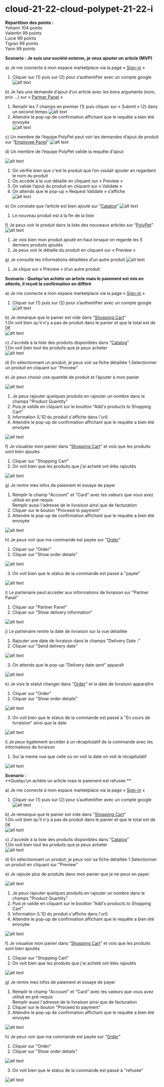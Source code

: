 ﻿# cloud-21-22-cloud-polypet-21-22-i
  
**Répartition des points :**  
Yohann 104 points  
Valentin 99 points  
Lucie 99 points  
Tigran 99 points  
Yann 99 points  
  
**Scenario :**
**Je suis une société externe, je veux ajouter un article (MVP)**

a)	Je me connecte à mon espace marketplace via la page « [Sign-in](https://polypet-client-dot-si5-cloud-i.oa.r.appspot.com/sign-in) »  
1.	Cliquer sur (1) puis sur (2) pour s’authentifier avec un compte google
![alt text](https://github.com/pns-si5-cloud/cloud-21-22-cloud-polypet-21-22-i/blob/main/img/1.png?raw=true)

b)	Je fais une demande d’ajout d’un article avec les bons arguments (nom, prix …) sur « [Partner Panel](https://polypet-client-dot-si5-cloud-i.oa.r.appspot.com/partner/delivery) »  
1.	Remplir les 7 champs en premier (1) puis cliquer sur « Submit » (2) dans un second temps
  ![alt text](https://github.com/pns-si5-cloud/cloud-21-22-cloud-polypet-21-22-i/blob/main/img/2.png?raw=true)
2.	Attendre le pop-up de confirmation affichant que le requête a bien été envoyée  
![alt text](https://github.com/pns-si5-cloud/cloud-21-22-cloud-polypet-21-22-i/blob/main/img/3.png?raw=true)

c)	Un membre de l’équipe PolyPet peut voir les demandes d’ajout de produit sur “[Employee Panel](https://polypet-client-dot-si5-cloud-i.oa.r.appspot.com/employee/product-creator)” 
 ![alt text](https://github.com/pns-si5-cloud/cloud-21-22-cloud-polypet-21-22-i/blob/main/img/4.png?raw=true)
 
d)	Un membre de l’équipe PolyPet valide la requête d'ajout  

 ![alt text](https://github.com/pns-si5-cloud/cloud-21-22-cloud-polypet-21-22-i/blob/main/img/5.png?raw=true)
  
1.	On vérifie bien que c'est le produit que l’on voulait ajouter en regardant le nom du produit
2.	On accède à la vue détaille en cliquant sur « Preview »
3.	On valide l’ajout du produit en cliquant sur « Validate »
4.	On attends que le pop-up « Request Validate » s’affiche  
 ![alt text](https://github.com/pns-si5-cloud/cloud-21-22-cloud-polypet-21-22-i/blob/main/img/6.png?raw=true)
 
e)	On constate que l’article est bien ajouté sur “[Catalog](https://polypet-client-dot-si5-cloud-i.oa.r.appspot.com/catalog)”
 ![alt text](https://github.com/pns-si5-cloud/cloud-21-22-cloud-polypet-21-22-i/blob/main/img/7.png?raw=true)
1.	Le nouveau produit est à la fin de la liste

f)	Je peux voir le produit dans la liste des nouveaux articles sur “[PolyPet](https://polypet-client-dot-si5-cloud-i.oa.r.appspot.com)”
 ![alt text](https://github.com/pns-si5-cloud/cloud-21-22-cloud-polypet-21-22-i/blob/main/img/8.png?raw=true)
1)	Je vois bien mon produit ajouté en haut lorsque on regarde les 5 derniers produits ajoutés
2)	Je peux voir le détaille du produit en cliquant sur « Preview »

g)	Je consulte les informations détaillées d’un autre produit
 ![alt text](https://github.com/pns-si5-cloud/cloud-21-22-cloud-polypet-21-22-i/blob/main/img/9.png?raw=true)
1)	Je clique sur « Preview » d’un autre produit


**Scenario :**
**Quelqu’un achète un article mais le paiement est mis en attente, il reçoit la confirmation en différé**


a)	Je me connecte à mon espace marketplace via la page « [Sign-in](https://polypet-client-dot-si5-cloud-i.oa.r.appspot.com/sign-in) »  
1.	Cliquer sur (1) puis sur (2) pour s’authentifier avec un compte google  
![alt text](https://github.com/pns-si5-cloud/cloud-21-22-cloud-polypet-21-22-i/blob/main/img/1.png?raw=true)

b) Je remarque que le panier est vide dans “[Shopping Cart](https://polypet-client-dot-si5-cloud-i.oa.r.appspot.com/shopping-cart)”  
1.On voit bien qu'il n'y a pas de produit dans le panier et que le total est de 0€  
![alt text](https://github.com/pns-si5-cloud/cloud-21-22-cloud-polypet-21-22-i/blob/main/img/10.png?raw=true)


c) J'accède à la liste des produits disponibles dans “[Catalog](https://polypet-client-dot-si5-cloud-i.oa.r.appspot.com/catalog)”  
1.On voit bien tout les produits que je peux acheter  
![alt text](https://github.com/pns-si5-cloud/cloud-21-22-cloud-polypet-21-22-i/blob/main/img/11.png?raw=true)


d) En sélectionnant un produit, je peux voir sa fiche détaillée 
1.Selectionner un produit en cliquant sur "Preview"  

e) Je peux choisir une quantité de produit et l’ajouter à mon panier  

![alt text](https://github.com/pns-si5-cloud/cloud-21-22-cloud-polypet-21-22-i/blob/main/img/12.png?raw=true)

1. Je peux rajouter quelques produits en rajouter un nombre dans le champs "Product Quantity"  
2. Puis je valide en cliquant sur le boutton "Add's products to Shopping Cart"  
3. Information (L'ID du produit s'affiche dans l'url)  
4. Attendre le pop-up de confirmation affichant que le requête a bien été envoyée  

![alt text](https://github.com/pns-si5-cloud/cloud-21-22-cloud-polypet-21-22-i/blob/main/img/3.png?raw=true)


f) Je visualise mon panier dans “[Shopping Cart](https://polypet-client-dot-si5-cloud-i.oa.r.appspot.com/shopping-cart)” et vois que les produits sont bien ajoutés  
1. Cliquer sur "Shopping Cart" 
2. On voit bien que les produits que j'ai acheté ont étés rajoutés  

![alt text](https://github.com/pns-si5-cloud/cloud-21-22-cloud-polypet-21-22-i/blob/main/img/13.png?raw=true)

g) Je rentre mes infos de paiement et essaye de payer  
1. Remplir le champ "Account" et "Card" avec les valeurs que vous avez utilisé en pré-requis  
   Remplir aussi l'adresse de le livraison ainsi que de facturation  
2. Cliquer sur le bouton "Proceed to payment"  
3. Attendre le pop-up de confirmation affichant que le requête a bien été envoyée  

![alt text](https://github.com/pns-si5-cloud/cloud-21-22-cloud-polypet-21-22-i/blob/main/img/3.png?raw=true)

h) Je peux voir que ma commande est payée sur “[Order](https://polypet-client-dot-si5-cloud-i.oa.r.appspot.com/command)”  
1. Cliquer sur "Order"  
2. Cliquer sur "Show order details"  

![alt text](https://github.com/pns-si5-cloud/cloud-21-22-cloud-polypet-21-22-i/blob/main/img/14.png?raw=true)

3. On voit bien que le status de la commande est passé à "payée"  

![alt text](https://github.com/pns-si5-cloud/cloud-21-22-cloud-polypet-21-22-i/blob/main/img/15.png?raw=true)

i) Le partenaire peut accéder aux informations de livraison sur “Partner Panel”  
1. Cliquer sur "Partner Panel"  
2. Cliquer sur "Show delivery information"  

![alt text](https://github.com/pns-si5-cloud/cloud-21-22-cloud-polypet-21-22-i/blob/main/img/16.png?raw=true)

j) Le partenaire rentre la date de livraison sur la vue détaillée  
1. Rajouter une date de livraison dans le champs "Delivery Date :"  
2. Cliquer sur "Send delivery date"  

![alt text](https://github.com/pns-si5-cloud/cloud-21-22-cloud-polypet-21-22-i/blob/main/img/17.png?raw=true)

3. On attends que le pop-up "Delivery date sent" apparaît  

![alt text](https://github.com/pns-si5-cloud/cloud-21-22-cloud-polypet-21-22-i/blob/main/img/18.png?raw=true)

k) Je vois le statut changer dans “[Order](https://polypet-client-dot-si5-cloud-i.oa.r.appspot.com/command)” et la date de livraison apparaître
1. Cliquer sur "Order"  
2. Cliquer sur "Show order details"  

![alt text](https://github.com/pns-si5-cloud/cloud-21-22-cloud-polypet-21-22-i/blob/main/img/14.png?raw=true)

3. On voit bien que le status de la commande est passé à "En cours de livraision" ainsi que la date  

![alt text](https://github.com/pns-si5-cloud/cloud-21-22-cloud-polypet-21-22-i/blob/main/img/19.png?raw=true)

l) Je peux également accéder à un récapitulatif de la commande avec les informations de livraison  
1. Sur la meme vue que celle où on voit la date on voit le récapitulatif  


![alt text](https://github.com/pns-si5-cloud/cloud-21-22-cloud-polypet-21-22-i/blob/main/img/20.png?raw=true)

**Scenario :**  
**Quelqu’un achète un article mais le paiement est refusée **  

a)	Je me connecte à mon espace marketplace via la page « [Sign-in](https://polypet-client-dot-si5-cloud-i.oa.r.appspot.com/sign-in) »  
1.	Cliquer sur (1) puis sur (2) pour s’authentifier avec un compte google  
![alt text](https://github.com/pns-si5-cloud/cloud-21-22-cloud-polypet-21-22-i/blob/main/img/1.png?raw=true)

b) Je remarque que le panier est vide dans “[Shopping Cart](https://polypet-client-dot-si5-cloud-i.oa.r.appspot.com/shopping-cart)”  
1.On voit bien qu'il n'y a pas de produit dans le panier et que le total est de 0€  
![alt text](https://github.com/pns-si5-cloud/cloud-21-22-cloud-polypet-21-22-i/blob/main/img/10.png?raw=true)


c) J'accède à la liste des produits disponibles dans “[Catalog](https://polypet-client-dot-si5-cloud-i.oa.r.appspot.com/catalog)”  
1.On voit bien tout les produits que je peux acheter  
![alt text](https://github.com/pns-si5-cloud/cloud-21-22-cloud-polypet-21-22-i/blob/main/img/11.png?raw=true)


d) En sélectionnant un produit, je peux voir sa fiche détaillée 
1.Selectionner un produit en cliquant sur "Preview"  

e) Je rajoute plus de produits dans mon panier que je ne peux en payer 

![alt text](https://github.com/pns-si5-cloud/cloud-21-22-cloud-polypet-21-22-i/blob/main/img/21.png?raw=true)

1. Je peux rajouter quelques produits en rajouter un nombre dans le champs "Product Quantity"  
2. Puis je valide en cliquant sur le boutton "Add's products to Shopping Cart"  
3. Information (L'ID du produit s'affiche dans l'url)  
4. Attendre le pop-up de confirmation affichant que le requête a bien été envoyée  

![alt text](https://github.com/pns-si5-cloud/cloud-21-22-cloud-polypet-21-22-i/blob/main/img/3.png?raw=true)


f) Je visualise mon panier dans “[Shopping Cart](https://polypet-client-dot-si5-cloud-i.oa.r.appspot.com/shopping-cart)” et vois que les produits sont bien ajoutés  
1. Cliquer sur "Shopping Cart" 
2. On voit bien que les produits que j'ai acheté ont étés rajoutés  

![alt text](https://github.com/pns-si5-cloud/cloud-21-22-cloud-polypet-21-22-i/blob/main/img/22.png?raw=true)

g) Je rentre mes infos de paiement et essaye de payer  
1. Remplir le champ "Account" et "Card" avec les valeurs que vous avez utilisé en pré-requis  
   Remplir aussi l'adresse de le livraison ainsi que de facturation  
2. Cliquer sur le bouton "Proceed to payment"  
3. Attendre le pop-up de confirmation affichant que le requête a bien été envoyée  

![alt text](https://github.com/pns-si5-cloud/cloud-21-22-cloud-polypet-21-22-i/blob/main/img/3.png?raw=true)

h) Je peux voir que ma commande est payée sur “[Order](https://polypet-client-dot-si5-cloud-i.oa.r.appspot.com/command)”  
1. Cliquer sur "Order"  
2. Cliquer sur "Show order details"  

![alt text](https://github.com/pns-si5-cloud/cloud-21-22-cloud-polypet-21-22-i/blob/main/img/23.png?raw=true)

3. On voit bien que le status de la commande est passé à "refusée"  

![alt text](https://github.com/pns-si5-cloud/cloud-21-22-cloud-polypet-21-22-i/blob/main/img/24.png?raw=true)

